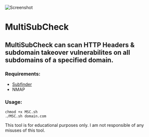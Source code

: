 ![Screenshot](https://i.imgur.com/yIFVpY2.png)

# MultiSubCheck
## MultiSubCheck can scan HTTP Headers & subdomain takeover vulnerabilites on all subdomains of a specified domain.

### Requirements:
- [Subfinder](https://github.com/subfinder/subfinder)
- NMAP

### Usage:
```basg
chmod +x MSC.sh
./MSC.sh domain.com
```

This tool is for educational purposes only. I am not responsible of any misuses of this tool.
